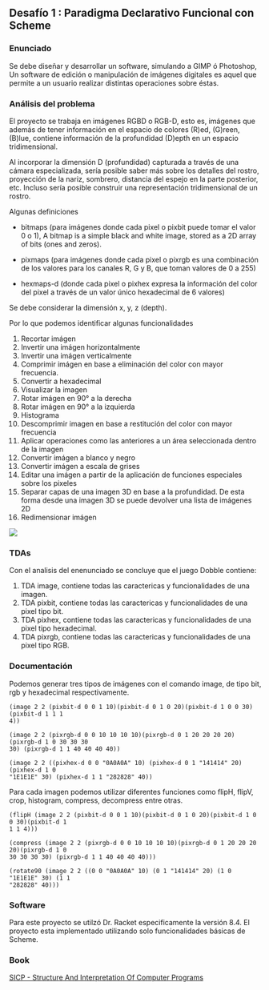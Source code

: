 ## Desafío 1 : Paradigma Declarativo Funcional con Scheme

### Enunciado

Se debe diseñar y desarrollar un software, simulando a GIMP ó Photoshop, Un software de edición o manipulación de imágenes digitales es aquel que permite a un usuario realizar distintas operaciones sobre éstas.

### Análisis del problema

El proyecto se trabaja en imágenes RGBD o RGB-D, esto es, imágenes que además de tener información en el espacio de colores (R)ed, (G)reen, (B)lue, contiene información de la profundidad (D)epth en un espacio tridimensional. 

Al incorporar la dimensión D (profundidad) capturada a través de una cámara especializada, sería posible saber más sobre los detalles del rostro, proyección de la nariz, sombrero, distancia del espejo en la parte posterior, etc. Incluso sería posible construir una representación tridimensional de un rostro.

Algunas definiciones

* bitmaps (para imágenes donde cada pixel o pixbit puede tomar el valor  0 o 1), A bitmap is a simple black and white image, stored as a 2D array of bits (ones and zeros).

* pixmaps (para imágenes donde cada pixel o pixrgb es una combinación de los valores para los canales R, G y B, que toman valores de 0 a 255)

* hexmaps-d (donde cada pixel o pixhex expresa la información del color del pixel a través de un valor único hexadecimal de 6 valores) 

Se debe considerar la dimensión x, y, z (depth).
 
Por lo que podemos identificar algunas funcionalidades 

1. Recortar imágen
2. Invertir una imágen horizontalmente
3. Invertir una imágen verticalmente
4. Comprimir imágen en base a eliminación del color con mayor frecuencia.
5. Convertir a hexadecimal
6. Visualizar la imagen
7. Rotar imágen en 90° a la derecha
8. Rotar imágen en 90° a la izquierda
9. Histograma
10. Descomprimir imagen en base a restitución del color con mayor frecuencia
11. Aplicar operaciones como las anteriores a un área seleccionada dentro de la imagen
12. Convertir imágen a blanco y negro
13. Convertir imágen a escala de grises
14. Editar una imágen a partir de la aplicación de funciones especiales sobre los pixeles
15. Separar capas de una imagen 3D en base a la profundidad. De esta forma desde una imagen 3D se puede devolver una lista de imágenes 2D
16. Redimensionar imágen




![](https://miro.medium.com/max/1306/1*I0I0QKbcXrvyI2usu-si_Q.webp)




### TDAs

Con el analisis del enenunciado se concluye que el juego Dobble contiene:

1. TDA image, contiene todas las caractericas y funcionalidades de una imagen.
2. TDA pixbit, contiene todas las caractericas y funcionalidades de una pixel tipo bit.
3. TDA pixhex, contiene todas las caractericas y funcionalidades de una pixel tipo hexadecimal.
4. TDA pixrgb, contiene todas las caractericas y funcionalidades de una pixel tipo RGB.

### Documentación

Podemos generar tres tipos de imágenes con el comando image, de tipo bit, rgb y
hexadecimal respectivamente.
```
(image 2 2 (pixbit-d 0 0 1 10)(pixbit-d 0 1 0 20)(pixbit-d 1 0 0 30)(pixbit-d 1 1 1
4))

(image 2 2 (pixrgb-d 0 0 10 10 10 10)(pixrgb-d 0 1 20 20 20 20)(pixrgb-d 1 0 30 30 30
30) (pixrgb-d 1 1 40 40 40 40))

(image 2 2 ((pixhex-d 0 0 "0A0A0A" 10) (pixhex-d 0 1 "141414" 20) (pixhex-d 1 0
"1E1E1E" 30) (pixhex-d 1 1 "282828" 40))
```
Para cada imagen podemos utilizar diferentes funciones como flipH, flipV, crop, histogram, compress, decompress entre otras.

```
(flipH (image 2 2 (pixbit-d 0 0 1 10)(pixbit-d 0 1 0 20)(pixbit-d 1 0 0 30)(pixbit-d 1
1 1 4)))
```
```
(compress (image 2 2 (pixrgb-d 0 0 10 10 10 10)(pixrgb-d 0 1 20 20 20 20)(pixrgb-d 1 0
30 30 30 30) (pixrgb-d 1 1 40 40 40 40)))
```
```
(rotate90 (image 2 2 ((0 0 "0A0A0A" 10) (0 1 "141414" 20) (1 0 "1E1E1E" 30) (1 1
"282828" 40)))
```

### Software

Para este proyecto se utilzó Dr. Racket especificamente la versión 8.4.
El proyecto esta implementado utilizando solo funcionalidades básicas de Scheme.

### Book

 [SICP - Structure And Interpretation Of Computer Programs](https://www.amazon.com/-/es/Harold-Abelson/dp/0262510871)